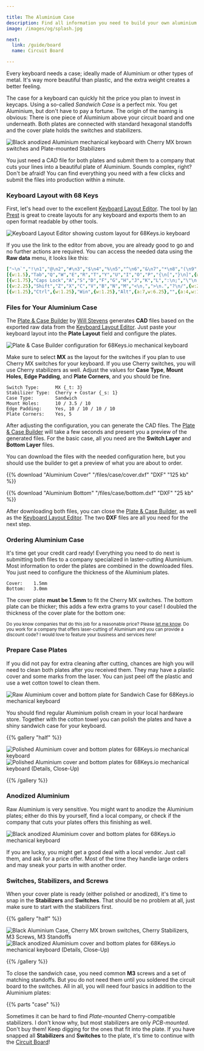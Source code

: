```yaml
---

title: The Aluminium Case
description: Find all information you need to build your own aluminium Sandwich Case for your 68% Mechanical Keyboard. A complete shopping list helps you with ordering all parts, and a detailed guide with photos supports you in building your own mechanical keyboard.
image: /images/og/splash.jpg

next:
  link: /guide/board
  name: Circuit Board

---
```


Every keyboard needs a case; ideally made of Aluminium or other types of metal. It's way more beautiful than plastic, and the extra weight creates a better feeling.

The case for a keyboard can quickly hit the price you plan to invest in keycaps. Using a so-called *Sandwich Case* is a perfect mix. You get Aluminium, but don't have to pay a fortune. The origin of the naming is obvious: There is one piece of Aluminium above your circuit board and one underneath. Both plates are connected with standard hexagonal standoffs and the cover plate holds the switches and stabilizers. 

![Black anodized Aluminium mechanical keyboard with Cherry MX brown switches and Plate-mounted Stabilizers](/images/case/black-assembled.jpg)

You just need a CAD file for both plates and submit them to a company that cuts your lines into a beautiful plate of Aluminium. Sounds complex, right? Don't be afraid! You can find everything you need with a few clicks and submit the files into production within a minute.

### Keyboard Layout with 68 Keys

First, let's head over to the excellent [Keyboard Layout Editor][layout]. The tool by [Ian Prest][ian] is great to create layouts for any keyboard and exports them to an open format readable by other tools.

![Keyboard Layout Editor showing custom layout for 68Keys.io keyboard](/images/case/screenshot-kle.png)

If you use the link to the editor from above, you are already good to go and no further actions are required. You can access the needed data using the **Raw data** menu, it looks like this:

```yaml
["~\n`","!\n1","@\n2","#\n3","$\n4","%\n5","^\n6","&\n7","*\n8","(\n9",")\n0","_\n-","+\n=",{w:2},"Backspace",{x:0.25},"Home","PgUp"],
[{w:1.5},"Tab","Q","W","E","R","T","Y","U","I","O","P","{\n[","}\n]",{w:1.5},"|\n\\",{x:0.25},"End","PgDn"],
[{w:1.75},"Caps Lock","A","S","D","F","G","H","J","K","L",":\n;","\"\n'",{w:2.25},"Enter"],
[{w:2.25},"Shift","Z","X","C","V","B","N","M","<\n,",">\n.","?\n/",{w:2.75},"Shift",{x:0.25},"↑"],
[{w:1.25},"Ctrl",{w:1.25},"Win",{w:1.25},"Alt",{a:7,w:6.25},"",{a:4,w:1.25},"Alt",{w:1.25},"Win",{w:1.25},"Menu",{x:0.5},"←","↓","→"]
```

### Files for Your Aluminium Case

The [Plate & Case Builder][builder] by [Will Stevens][will] generates **CAD** files based on the exported raw data from the [Keyboard Layout Editor][layout]. Just paste your keyboard layout into the **Plate Layout** field and configure the plates.

![Plate & Case Builder configuration for 68Keys.io mechanical keyboard](/images/case/screenshot-builder.png)

Make sure to select **MX** as the layout for the switches if you plan to use Cherry MX switches for your keyboard. If you use Cherry switches, you will use Cherry stabilizers as well. Adjust the values for **Case Type**, **Mount Holes**, **Edge Padding**, and **Plate Corners**, and you should be fine.

```
Switch Type:      MX {_t: 3}
Stabilizer Type:  Cherry + Costar {_s: 1}
Case Type:        Sandwich
Mount Holes:      10 / 3.5 / 10
Edge Padding:     Yes, 10 / 10 / 10 / 10
Plate Corners:    Yes, 5
```

After adjusting the configuration, you can generate the CAD files. The [Plate & Case Builder][builder] will take a few seconds and present you a preview of the generated files. For the basic case, all you need are the **Switch Layer** and **Bottom Layer** files. 

You can download the files with the needed configuration here, but you should use the builder to get a preview of what you are about to order.

{{% download "Aluminium Cover" "/files/case/cover.dxf" "DXF" "125 kb" %}}

{{% download "Aluminium Bottom" "/files/case/bottom.dxf" "DXF" "25 kb" %}}

After downloading both files, you can close the [Plate & Case Builder][builder], as well as the [Keyboard Layout Editor][layout]. The two **DXF** files are all you need for the next step.

### Ordering Aluminium Case

It's time get your credit card ready! Everything you need to do next is submitting both files to a company specialized in laster-cutting Aluminium. Most information to order the plates are combined in the downloaded files. You just need to configure the thickness of the Aluminium plates.

```
Cover:    1.5mm
Bottom:   3.0mm
```

The cover plate **must be 1.5mm** to fit the Cherry MX switches. The bottom plate can be thicker; this adds a few extra grams to your case! I doubled the thickness of the cover plate for the bottom one:

<small>Do you know companies that do this job for a reasonable price? Please [let me know][sbstjn]. Do you work for a company that offers laser-cutting of Aluminium and you can provide a discount code? I would love to feature your business and services here!</small>

<!-- {{% discount "5%" "Example Shop" "odoM88ajRp" %}} -->

### Prepare Case Plates

If you did not pay for extra cleaning after cutting, chances are high you will need to clean both plates after you received them. They may have a plastic cover and some marks from the laser. You can just peel off the plastic and use a wet cotton towel to clean them.

![Raw Aluminium cover and bottom plate for Sandwich Case for 68Keys.io mechanical keyboard](/images/case/raw-both.jpg)

You should find regular Aluminium polish cream in your local hardware store. Together with the cotton towel you can polish the plates and have a shiny sandwich case for your keyboard.

{{% gallery "half" %}}

![Polished Aluminium cover and bottom plates for 68Keys.io mechanical keyboard](/images/case/clean-both.jpg)
![Polished Aluminium cover and bottom plates for 68Keys.io mechanical keyboard (Details, Close-Up)](/images/case/clean-top.jpg)

{{% /gallery %}}

### Anodized Aluminium

Raw Aluminium is very sensitive. You might want to anodize the Aluminium plates; either do this by yourself, find a local company, or check if the company that cuts your plates offers this finishing as well.

![Black anodized Aluminium cover and bottom plates for 68Keys.io mechanical keyboard](/images/case/plates-black.jpg)

If you are lucky, you might get a good deal with a local vendor. Just call them, and ask for a price offer. Most of the time they handle large orders and may sneak your parts in with another order.

### Switches, Stabilizers, and Screws

When your cover plate is ready (either polished or anodized), it's time to snap in the **Stabilizers** and **Switches**. That should be no problem at all, just make sure to start with the stabilizers first.

{{% gallery "half" %}}

![Black Aluminium Case, Cherry MX brown switches, Cherry Stabilizers, M3 Screws, M3 Standoffs](/images/case/parts-black.jpg)
![Black anodized Aluminium cover and bottom plates for 68Keys.io mechanical keyboard (Details, Close-Up)](/images/case/parts-black-assembled.jpg)

{{% /gallery %}}

To close the sandwich case, you need common **M3** screws and a set of matching standoffs. But you do not need them until you soldered the circuit board to the switches. All in all, you will need four basics in addition to the Aluminium plates:

{{% parts "case" %}}

Sometimes it can be hard to find *Plate-mounted* Cherry-compatible stabilizers. I don't know why, but most stabilizers are only *PCB-mounted*. Don't buy them! Keep digging for the ones that fit into the plate. If you have snapped all **Stabilizers** and **Switches** to the plate, it's time to continue with the [Circuit Board][board]!

[layout]: http://www.keyboard-layout-editor.com/##@_backcolor=%23b8b8b8&name=68Keys.io&author=Layout%20for%20custom%2068%25%20Mechanical%20Keyboard%20-%20https%2F:%2F%2F%2F%2F68Keys.io&switchMount=cherry&plate:true%3B&@=~%0A%60&=!%0A1&=%2F@%0A2&=%23%0A3&=$%0A4&=%25%0A5&=%5E%0A6&=%2F&%0A7&=*%0A8&=(%0A9&=)%0A0&=%2F_%0A-&=+%0A%2F=&_w:2%3B&=Backspace&_x:0.25%3B&=Home&=PgUp%3B&@_w:1.5%3B&=Tab&=Q&=W&=E&=R&=T&=Y&=U&=I&=O&=P&=%7B%0A%5B&=%7D%0A%5D&_w:1.5%3B&=%7C%0A%5C&_x:0.25%3B&=End&=PgDn%3B&@_w:1.75%3B&=Caps%20Lock&=A&=S&=D&=F&=G&=H&=J&=K&=L&=%2F:%0A%2F%3B&=%22%0A'&_w:2.25%3B&=Enter%3B&@_w:2.25%3B&=Shift&=Z&=X&=C&=V&=B&=N&=M&=%3C%0A,&=%3E%0A.&=%3F%0A%2F%2F&_w:2.75%3B&=Shift&_x:0.25%3B&=%E2%86%91%3B&@_w:1.25%3B&=Ctrl&_w:1.25%3B&=Win&_w:1.25%3B&=Alt&_a:7&w:6.25%3B&=&_a:4&w:1.25%3B&=Alt&_w:1.25%3B&=Win&_w:1.25%3B&=Menu&_x:0.5%3B&=%E2%86%90&=%E2%86%93&=%E2%86%92
[ian]: https://github.com/ijprest
[builder]: http://builder.swillkb.com/
[will]: http://swillops.com/
[lto]: http://www.laserteileonline.de/dxfimport.html
[sbstjn]: https://twitter.com/sbstjn
[board]: /guide/board